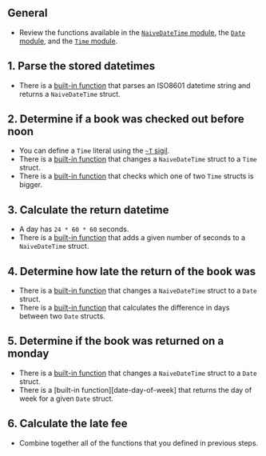 ## General

- Review the functions available in the [`NaiveDateTime` module][naive-date-time], the [`Date` module][date], and the [`Time` module][time].

## 1. Parse the stored datetimes

- There is a [built-in function][naive-date-time-from-iso8601] that parses an ISO8601 datetime string and returns a `NaiveDateTime` struct.

## 2. Determine if a book was checked out before noon

- You can define a `Time` literal using the [`~T` sigil][time-sigil].
- There is a [built-in function][naive-date-time-to-time] that changes a `NaiveDateTime` struct to a `Time` struct.
- There is a [built-in function][time-compare] that checks which one of two `Time` structs is bigger.

## 3. Calculate the return datetime

- A day has `24 * 60 * 60` seconds.
- There is a [built-in function][naive-date-time-add] that adds a given number of seconds to a `NaiveDateTime` struct.

## 4. Determine how late the return of the book was

- There is a [built-in function][naive-date-time-to-date] that changes a `NaiveDateTime` struct to a `Date` struct.
- There is a [built-in function][date-diff] that calculates the difference in days between two `Date` structs.

## 5. Determine if the book was returned on a monday

- There is a [built-in function][naive-date-time-to-date] that changes a `NaiveDateTime` struct to a `Date` struct.
- There is a [built-in function][date-day-of-week] that returns the day of week for a given `Date` struct.

## 6. Calculate the late fee

- Combine together all of the functions that you defined in previous steps.

[naive-date-time]: https://hexdocs.pm/elixir/NaiveDateTime.html
[time]: https://hexdocs.pm/elixir/Time.html
[date]: https://hexdocs.pm/elixir/Date.html
[naive-date-time-from-iso8601]: https://hexdocs.pm/elixir/NaiveDateTime.html#from_iso8601!/2
[naive-date-time-to-time]: https://hexdocs.pm/elixir/NaiveDateTime.html#to_time/1
[naive-date-time-to-date]: https://hexdocs.pm/elixir/NaiveDateTime.html#to_date/1
[naive-date-time-add]: https://hexdocs.pm/elixir/NaiveDateTime.html#add/3
[time-sigil]: https://hexdocs.pm/elixir/Kernel.html#sigil_T/2
[time-compare]: https://hexdocs.pm/elixir/Time.html#compare/2
[date-diff]: https://hexdocs.pm/elixir/Date.html#diff/2
[date-day-of-weeo]: https://hexdocs.pm/elixir/Date.html#day_of_week/2
